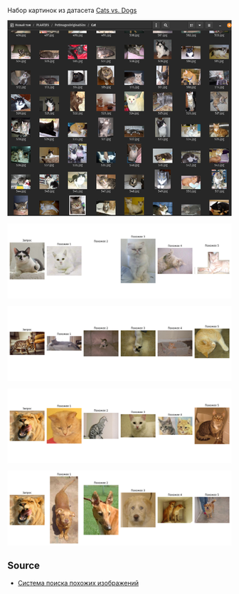 Набор картинок из датасета [Cats vs. Dogs](https://www.kaggle.com/datasets/shaunthesheep/microsoft-catsvsdogs-dataset)

![](https://raw.githubusercontent.com/unton3ton/search_similarities_images/refs/heads/main/datacat.png)

![](https://raw.githubusercontent.com/unton3ton/search_similarities_images/refs/heads/main/results-10.png)

![](https://raw.githubusercontent.com/unton3ton/search_similarities_images/refs/heads/main/results-9.png)

![](https://raw.githubusercontent.com/unton3ton/search_similarities_images/refs/heads/main/cat-results-11.png)

![](https://raw.githubusercontent.com/unton3ton/search_similarities_images/refs/heads/main/results-11-64x64.png)

## Source

* [Система поиска похожих изображений](https://telegra.ph/Sistema-poiska-pohozhih-izobrazhenij-04-28)
